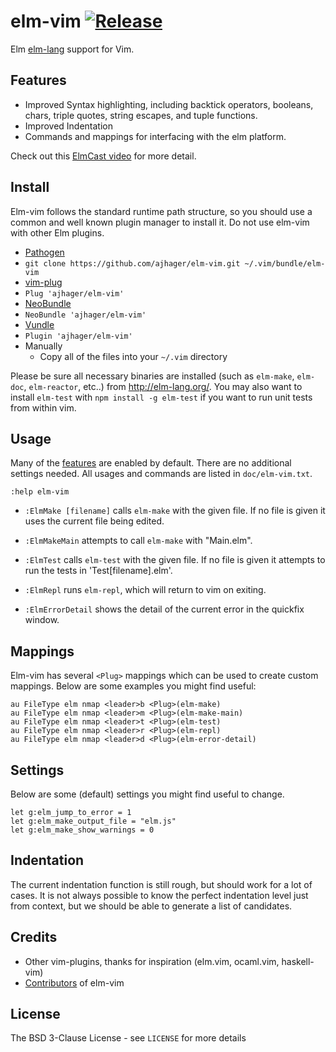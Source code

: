 # elm-vim [![Release](https://img.shields.io/github/release/ajhager/elm-vim.svg?style=flat-square)](https://github.com/ajhager/elm-vim/releases)

Elm [elm-lang](http://elm-lang.org) support for Vim.

## Features

* Improved Syntax highlighting, including backtick operators, booleans, chars, triple quotes, string escapes, and tuple functions.
* Improved Indentation
* Commands and mappings for interfacing with the elm platform.

Check out this [ElmCast video](https://vimeo.com/132107269) for more detail.

## Install

Elm-vim follows the standard runtime path structure, so you should use a common
and well known plugin manager to install it. Do not use elm-vim with other Elm
plugins.

*  [Pathogen](https://github.com/tpope/vim-pathogen)
  * `git clone https://github.com/ajhager/elm-vim.git ~/.vim/bundle/elm-vim`
*  [vim-plug](https://github.com/junegunn/vim-plug)
  * `Plug 'ajhager/elm-vim'`
*  [NeoBundle](https://github.com/Shougo/neobundle.vim)
  * `NeoBundle 'ajhager/elm-vim'`
*  [Vundle](https://github.com/gmarik/vundle)
  * `Plugin 'ajhager/elm-vim'`
*  Manually
	* Copy all of the files into your `~/.vim` directory

Please be sure all necessary binaries are installed (such as `elm-make`, `elm-doc`,
`elm-reactor`, etc..) from http://elm-lang.org/. You may also want to install `elm-test` with `npm install -g elm-test` if you want to run unit tests from within vim.

## Usage

Many of the [features](#features) are enabled by default. There are no
additional settings needed. All usages and commands are listed in
`doc/elm-vim.txt`.

    :help elm-vim

* `:ElmMake [filename]` calls `elm-make` with the given file. If no file is given it uses the current file being edited.

* `:ElmMakeMain` attempts to call `elm-make` with "Main.elm".

* `:ElmTest` calls `elm-test` with the given file. If no file is given it attempts to run the tests in 'Test[filename].elm'.

* `:ElmRepl` runs `elm-repl`, which will return to vim on exiting.

* `:ElmErrorDetail` shows the detail of the current error in the quickfix window.

## Mappings

Elm-vim has several `<Plug>` mappings which can be used to create custom
mappings. Below are some examples you might find useful:

```vim
au FileType elm nmap <leader>b <Plug>(elm-make)
au FileType elm nmap <leader>m <Plug>(elm-make-main)
au FileType elm nmap <leader>t <Plug>(elm-test)
au FileType elm nmap <leader>r <Plug>(elm-repl)
au FileType elm nmap <leader>d <Plug>(elm-error-detail)
```

## Settings

Below are some (default) settings you might find useful to change.

```
let g:elm_jump_to_error = 1
let g:elm_make_output_file = "elm.js"
let g:elm_make_show_warnings = 0
```

## Indentation

The current indentation function is still rough, but should work for a lot of cases. It is not always possible to know the perfect indentation level just from context, but we should be able to generate a list of candidates.

## Credits

* Other vim-plugins, thanks for inspiration (elm.vim, ocaml.vim, haskell-vim)
* [Contributors](https://github.com/ajhager/elm-vim/graphs/contributors) of elm-vim

## License

The BSD 3-Clause License - see `LICENSE` for more details

